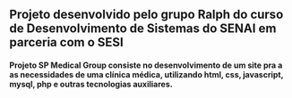 ## Projeto desenvolvido pelo grupo Ralph do curso de Desenvolvimento de Sistemas do SENAI em parceria com o SESI

#### Projeto SP Medical Group consiste no desenvolvimento de um site pra a as necessidades de uma clínica médica, utilizando html, css, javascript, mysql, php e outras tecnologias auxiliares.


